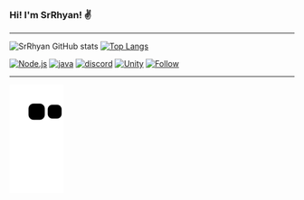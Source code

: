 ### Hi! I'm SrRhyan! ✌️
- - -
![SrRhyan GitHub stats](https://github-readme-stats.vercel.app/api?username=SrRhyan&show_icons=true&theme=radical) [![Top Langs](https://github-readme-stats.vercel.app/api/top-langs/?username=SrRhyan&layout=compact&langs_count=7&theme=radical)](https://github.com/SrRhyan/github-readme-stats)

[![Node.js](https://img.shields.io/badge/Node.js-43853D?style=for-the-badge&logo=node.js&logoColor=white)]()
[![java](https://img.shields.io/badge/JavaScript-323330?style=for-the-badge&logo=javascript&logoColor=F7DF1E)]()
[![discord](https://img.shields.io/badge/Discord-7289DA?style=for-the-badge&logo=discord&logoColor=white)](SrRhyan#8901)
[![Unity](https://img.shields.io/badge/Unity-100000?style=for-the-badge&logo=unity&logoColor=white)]()
[![Follow](https://img.shields.io/github/followers/SrRhyan.svg?style=radical&label=Follow&maxAge=2592000)]()

- - -
[![Cobra](https://raw.githubusercontent.com/rafaballerini/rafaballerini/b3f0627a4d59986893b502f6dc9d13ae368bbac7/github-contribution-grid-snake.svg)]()
